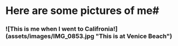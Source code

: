 # Here are some pictures of me#

### ![This is me when I went to Califronia!] (assets/images/IMG_0853.jpg "This is at Venice Beach")
